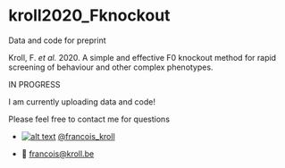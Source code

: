 # kroll2020_Fknockout

Data and code for preprint

Kroll, F. _et al._ 2020. A simple and effective F0 knockout method for rapid screening of behaviour and other complex phenotypes.

IN PROGRESS

I am currently uploading data and code!



Please feel free to contact me for questions

  * [![alt text][1.2]][1] [@francois_kroll](https://twitter.com/francois_kroll)

  * :email: francois@kroll.be

<!-- icons with padding -->
[1.1]: http://i.imgur.com/tXSoThF.png (twitter icon with padding)

<!-- icons without padding -->
[1.2]: http://i.imgur.com/wWzX9uB.png (twitter icon without padding)

<!-- links to your social media accounts -->
[1]: https://twitter.com/francois_kroll
